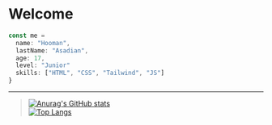 # Welcome

```javascript
const me = 
  name: "Hooman",
  lastName: "Asadian",
  age: 17,
  level: "Junior"
  skills: ["HTML", "CSS", "Tailwind", "JS"]
}
```
---
>[![Anurag's GitHub stats](https://github-readme-stats.vercel.app/api?username=hooman-asa207&show_icons=true&theme=tokyonight)](https://github.com/anuraghazra/github-readme-stats)\
[![Top Langs](https://github-readme-stats.vercel.app/api/top-langs/?username=hooman-asa207&layout=donut)](https://github.com/anuraghazra/github-readme-stats)
